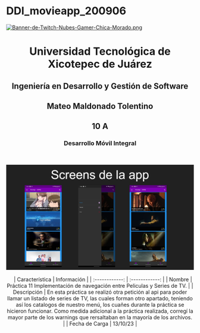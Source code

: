 # DDI_movieapp_200906

[![Banner-de-Twitch-Nubes-Gamer-Chica-Morado.png](https://i.postimg.cc/15q3LFXF/Banner-de-Twitch-Nubes-Gamer-Chica-Morado.png)](https://postimg.cc/MvzwBvyZ)

<div align="center">
  
# Universidad Tecnológica de Xicotepec de Juárez


## Ingeniería en Desarrollo y Gestión de Software
## Mateo Maldonado Tolentino 
## 10 A
### Desarrollo Móvil Integral
&nbsp;
&nbsp;

[![Banner-de-Twitch-Nubes-Gamer-Chica-Morado.png](https://github.com/MattMT/DMI_src/blob/main/ssp11.jpeg)]((https://github.com/MattMT/DMI_src/blob/main/ssp11.jpeg))

&nbsp;
&nbsp;
|  Característica |  Información |
| :------------: | :------------: |
| Nombre  |  Práctica 11 Implementación de navegación entre Peliculas y Series de TV. |
| Descripción  | En esta práctica se realizó otra petición al api para poder llamar un listado de series de TV, las cuales forman otro apartado, teniendo así los catalogos de nuestro menú, los cuañes durante la práctica se hicieron funcionar. Como medida adicional a la práctica realizada, corregí la mayor parte de los warnings que rersaltaban en la mayoría de los archivos. |
|  Fecha de Carga | 13/10/23  |
